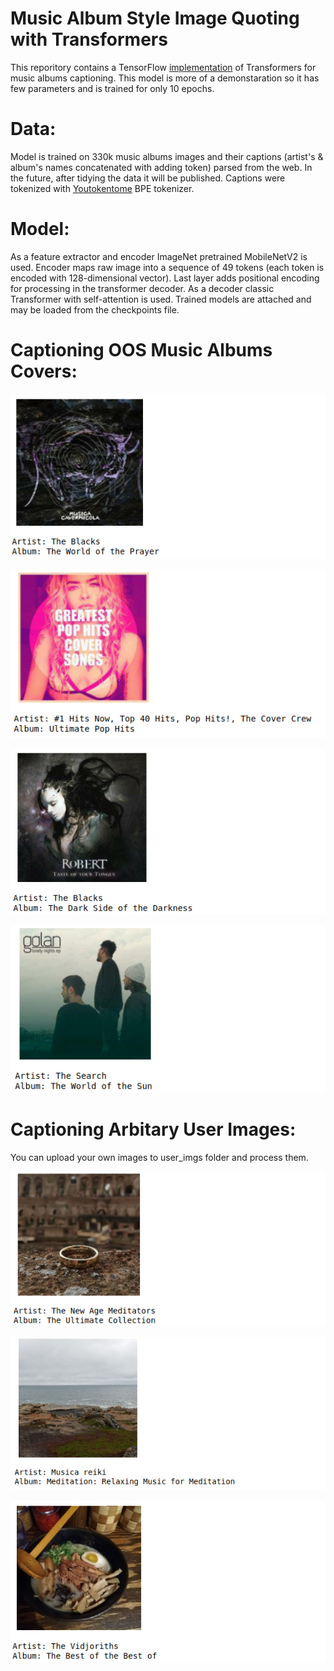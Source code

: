 # Music Album Style Image Quoting with Transformers

This reporitory contains a TensorFlow [implementation](https://github.com/nslyubaykin/music_album_captioning/blob/master/albums_quoting.ipynb) of Transformers for music albums captioning. This model is more of a demonstaration so it has few parameters and is trained for only 10 epochs. 

# Data:

Model is trained on 330k music albums images and their captions (artist's & album's names concatenated with adding <SEP> token) parsed from the web. In the future, after tidying the data it will be published. Captions were tokenized with [Youtokentome](https://github.com/VKCOM/YouTokenToMe) BPE tokenizer.

# Model:

As a feature extractor and encoder ImageNet pretrained MobileNetV2 is used. Encoder maps raw image into a sequence of 49 tokens (each token is encoded with 128-dimensional vector). Last layer adds positional encoding for processing in the transformer decoder. As a decoder classic Transformer with self-attention is used. Trained models are attached and may be loaded from the checkpoints file.

# Captioning OOS Music Albums Covers:

![Album 1](https://github.com/nslyubaykin/music_album_captioning/blob/master/sample_imgs/alb1.png)

![Album 2](https://github.com/nslyubaykin/music_album_captioning/blob/master/sample_imgs/alb2.png)

![Album 3](https://github.com/nslyubaykin/music_album_captioning/blob/master/sample_imgs/alb3.png)

![Album 4](https://github.com/nslyubaykin/music_album_captioning/blob/master/sample_imgs/alb4.png)

# Captioning Arbitary User Images:

You can upload your own images to user_imgs folder and process them.

![User Image 1](https://github.com/nslyubaykin/music_album_captioning/blob/master/sample_imgs/uimg1.png)

![User Image 2](https://github.com/nslyubaykin/music_album_captioning/blob/master/sample_imgs/uimg2.png)

![User Image 3](https://github.com/nslyubaykin/music_album_captioning/blob/master/sample_imgs/uimg3.png)
